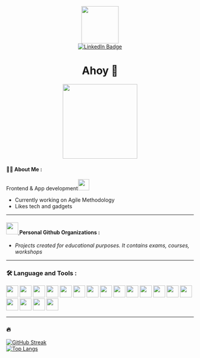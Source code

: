 <div id='header' align='center'>
      <img src="https://media.giphy.com/media/3oKIPeQ5Uz4gU6ID5K/giphy.gif" width="100"/>
</div>
<div id='badges' align='center'>
  <a href="https://www.linkedin.com/in/rinseo/">
    <img src="https://img.shields.io/badge/LinkedIn-blue?style=for-the-badge&logo=linkedin&logoColor=white" alt="LinkedIn Badge"/>
  </a>
</div>
<div id='profile' align='center'>
    <img src="https://komarev.com/ghpvc/?username=aixufey&style=flat-square&color=blue" alt=""/>
</div>
<div id='greet' align='center'>
    <h1>Ahoy 👋</h1>
</div>
<div align="center">
  <img src="https://media.giphy.com/media/dWesBcTLavkZuG35MI/giphy.gif" width="200" />
</div>

#### :man_technologist: About Me : 
Frontend & App development<img src="https://media.giphy.com/media/WUlplcMpOCEmTGBtBW/giphy.gif" width="30">
- Currently working on Agile Methodology
- Likes tech and gadgets

---


#### [<img src="https://avatars.githubusercontent.com/u/95472145?s=200&v=4" width="32" /> ](https://github.com/sparrow-education) Personal Github Organizations :
- *Projects created for educational purposes. It contains exams, courses, workshops*


---


### :hammer_and_wrench: Language and Tools :
<div>
  <img src="https://cdn.jsdelivr.net/gh/devicons/devicon/icons/java/java-original.svg" width="32"/>
  <img src="https://cdn.jsdelivr.net/gh/devicons/devicon/icons/kotlin/kotlin-original.svg" width="32"/>
  <img src="https://cdn.jsdelivr.net/gh/devicons/devicon/icons/android/android-original.svg" width="32"/>
  <img src="https://cdn.jsdelivr.net/gh/devicons/devicon/icons/python/python-original.svg" width="32"/>
  <img src="https://cdn.jsdelivr.net/gh/devicons/devicon/icons/csharp/csharp-original.svg" width="32"/>
  <img src="https://cdn.jsdelivr.net/gh/devicons/devicon/icons/dot-net/dot-net-original.svg" width="32"/>
  <img src="https://cdn.jsdelivr.net/npm/devicon@2.15.1/icons/typescript/typescript-plain.svg" width="32"/>
  <img src="https://cdn.jsdelivr.net/gh/devicons/devicon/icons/javascript/javascript-original.svg" width="32"/>
  <img src="https://cdn.jsdelivr.net/gh/devicons/devicon/icons/html5/html5-original.svg" width="32"/>
  <img src="https://cdn.jsdelivr.net/gh/devicons/devicon/icons/css3/css3-original.svg" width="32"/>
  <img src="https://cdn.jsdelivr.net/gh/devicons/devicon/icons/react/react-original.svg" width="32"/>
  <img src="https://cdn.jsdelivr.net/npm/devicon@2.15.1/icons/jest/jest-plain.svg" width="32"/>
  <img src="https://cdn.jsdelivr.net/gh/devicons/devicon/icons/figma/figma-original.svg" width="32"/>
  <img src="https://cdn.jsdelivr.net/gh/devicons/devicon/icons/mysql/mysql-original.svg" width="32"/>
  <img src="https://cdn.jsdelivr.net/gh/devicons/devicon/icons/postgresql/postgresql-original.svg" width="32"/>
  <img src="https://cdn.jsdelivr.net/gh/devicons/devicon/icons/docker/docker-plain.svg" width="32"/>
  <img src="https://cdn.jsdelivr.net/npm/devicon@2.15.1/icons/nodejs/nodejs-original.svg" width="32"/>
  <img src="https://cdn.jsdelivr.net/npm/devicon@2.15.1/icons/linux/linux-original.svg" width="32"/>
</div>
<!-- <div>
  <img src="https://github.com/devicons/devicon/blob/master/icons/java/java-original-wordmark.svg" title="Java" alt="Java" width="40" height="40"/>&nbsp;
  <img src="https://github.com/devicons/devicon/blob/master/icons/python/python-original-wordmark.svg" title="Python" **alt="Git" width="40" height="40"/>
  <img src="https://github.com/devicons/devicon/blob/master/icons/react/react-original-wordmark.svg" title="React" alt="React" width="40" height="40"/>&nbsp;
  <img src="https://github.com/devicons/devicon/blob/master/icons/typescript/typescript-original.svg" title="TypeScript" alt="Spring" width="40" height="40"/>&nbsp;
  <img src="https://github.com/devicons/devicon/blob/master/icons/css3/css3-plain-wordmark.svg"  title="CSS3" alt="CSS" width="40" height="40"/>&nbsp;
  <img src="https://github.com/devicons/devicon/blob/master/icons/html5/html5-original.svg" title="HTML5" alt="HTML" width="40" height="40"/>&nbsp;
  <img src="https://github.com/devicons/devicon/blob/master/icons/javascript/javascript-original.svg" title="JavaScript" alt="JavaScript" width="40" height="40"/>&nbsp;
  <img src="https://github.com/devicons/devicon/blob/master/icons/mysql/mysql-original-wordmark.svg" title="MySQL"  alt="MySQL" width="40" height="40"/>&nbsp;
  <img src="https://github.com/devicons/devicon/blob/master/icons/nodejs/nodejs-original-wordmark.svg" title="NodeJS" alt="NodeJS" width="40" height="40"/>&nbsp;
  <img src="https://github.com/devicons/devicon/blob/master/icons/git/git-original-wordmark.svg" title="Git" **alt="Git" width="40" height="40"/>
  <img src="https://github.com/devicons/devicon/blob/master/icons/bash/bash-original.svg" title="Git" **alt="Bash" width="40" height="40"/>
</div> -->


---


### :fire:
[![GitHub Streak](http://github-readme-streak-stats.herokuapp.com?user=aixufey&theme=dark&background=000000)](https://git.io/streak-stats)
<br />
[![Top Langs](https://github-readme-stats.vercel.app/api/top-langs/?username=aixufey&layout=compact&theme=vision-friendly-dark)](https://github.com/aixufey/github-readme-stats)


<!---
Aixufey/Aixufey is a ✨ special ✨ repository because its `README.md` (this file) appears on your GitHub profile.
You can click the Preview link to take a look at your changes.
--->
